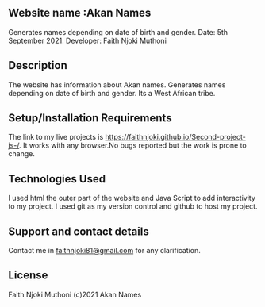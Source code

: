 ## Website name :Akan Names
Generates names depending on date of birth and gender.
Date: 5th September 2021. Developer: Faith Njoki Muthoni

## Description
The website has information about Akan names. Generates names depending on date of birth and gender. Its a  West African tribe.

## Setup/Installation Requirements
The link to my live projects is https://faithnjoki.github.io/Second-project-js-/. It works with any browser.No bugs reported but the work is prone to change.

## Technologies Used
I used html the outer part of the website and Java Script to add interactivity to my project. I used git as my version control and github to host my project.

## Support and contact details
Contact me in faithnjoki81@gmail.com for any clarification.

## License
Faith Njoki Muthoni (c)2021 Akan Names